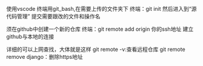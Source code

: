 使用vscode
终端用git_bash,在需要上传的文件夹下
终端：git init
然后进入到“源代码管理”
提交需要跟改的文件和操作名

须在github中创建一个新的仓库
终端：git remote add origin 你的ssh地址
建立github与本地的连接

详细的可以上网查找，大体就是这样
git remote -v:查看远程仓库
git remote remove django：删除https地址
